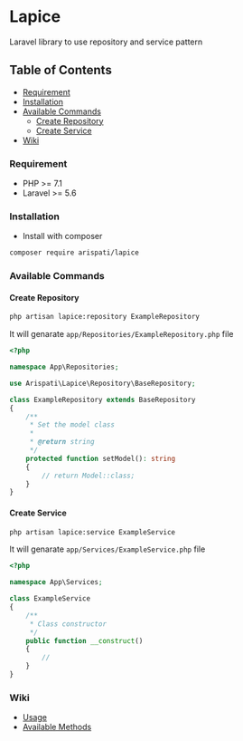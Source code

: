 # Lapice
Laravel library to use repository and service pattern

## Table of Contents
- [Requirement](#requirement)
- [Installation](#installation)
- [Available Commands](#available-commands)
  - [Create Repository](#create-repository)
  - [Create Service](#create-service)
- [Wiki](#wiki)

### Requirement
- PHP >= 7.1
- Laravel >= 5.6

### Installation
- Install with composer
```bash
composer require arispati/lapice
```

### Available Commands
#### Create Repository
```bash
php artisan lapice:repository ExampleRepository
```
It will genarate `app/Repositories/ExampleRepository.php` file
```php
<?php

namespace App\Repositories;

use Arispati\Lapice\Repository\BaseRepository;

class ExampleRepository extends BaseRepository
{
    /**
     * Set the model class
     *
     * @return string
     */
    protected function setModel(): string
    {
        // return Model::class;
    }
}
```

#### Create Service
```bash
php artisan lapice:service ExampleService
```
It will genarate `app/Services/ExampleService.php` file
```php
<?php

namespace App\Services;

class ExampleService
{
    /**
     * Class constructor
     */
    public function __construct()
    {
        //
    }
}
```

### Wiki
- [Usage](https://github.com/arispati/lapice/wiki/usage.md)
- [Available Methods](https://github.com/arispati/lapice/wiki/methods.md)